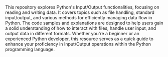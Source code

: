 This repository explores Python's Input/Output functionalities, focusing on reading and writing data. It covers topics such as file handling, standard input/output, and various methods for efficiently managing data flow in Python. The code samples and explanations are designed to help users gain a solid understanding of how to interact with files, handle user input, and output data in different formats. Whether you're a beginner or an experienced Python developer, this resource serves as a quick guide to enhance your proficiency in Input/Output operations within the Python programming language.
